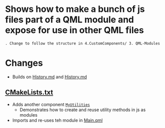 # Shows how to make a bunch of js files part of a QML module and expose for use in other QML files	
	. Change to follow the structure in 4.CustomComponents/ 3. QML-Modules

# Changes

- Builds on [History.md](../8-QMLModules/History.md) and [History.md](../9-QMLModulesProperties/History.md)
  
## [CMakeLists.txt](CMakeLists.txt)

- Adds another component [```MyUtilities```](utilities/)
  - Demonstrates how to create and reuse utility methods in js as modules
- Imports and re-uses teh module in [Main.qml](Main.qml)